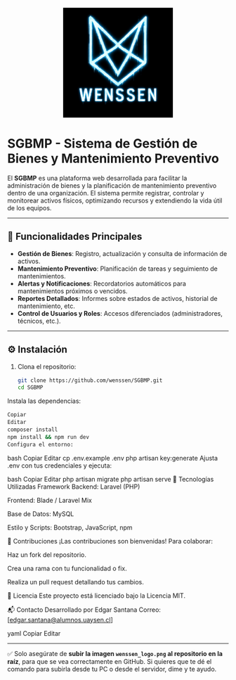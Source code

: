 <p align="center">
  <img src="https://github.com/wenssen/SGBMP/blob/main/wenssen_logo.png" width="250" alt="Logo Wenssen">
</p>

# SGBMP - Sistema de Gestión de Bienes y Mantenimiento Preventivo

El **SGBMP** es una plataforma web desarrollada para facilitar la administración de bienes y la planificación de mantenimiento preventivo dentro de una organización. El sistema permite registrar, controlar y monitorear activos físicos, optimizando recursos y extendiendo la vida útil de los equipos.

---

## 🚀 Funcionalidades Principales

- **Gestión de Bienes**: Registro, actualización y consulta de información de activos.
- **Mantenimiento Preventivo**: Planificación de tareas y seguimiento de mantenimientos.
- **Alertas y Notificaciones**: Recordatorios automáticos para mantenimientos próximos o vencidos.
- **Reportes Detallados**: Informes sobre estados de activos, historial de mantenimiento, etc.
- **Control de Usuarios y Roles**: Accesos diferenciados (administradores, técnicos, etc.).

---

## ⚙️ Instalación

1. Clona el repositorio:
   ```bash
   git clone https://github.com/wenssen/SGBMP.git
   cd SGBMP
   ```
Instala las dependencias:

```bash
Copiar
Editar
composer install
npm install && npm run dev
Configura el entorno:
```
bash
Copiar
Editar
cp .env.example .env
php artisan key:generate
Ajusta .env con tus credenciales y ejecuta:

bash
Copiar
Editar
php artisan migrate
php artisan serve
🧰 Tecnologías Utilizadas
Framework Backend: Laravel (PHP)

Frontend: Blade / Laravel Mix

Base de Datos: MySQL

Estilo y Scripts: Bootstrap, JavaScript, npm

🤝 Contribuciones
¡Las contribuciones son bienvenidas! Para colaborar:

Haz un fork del repositorio.

Crea una rama con tu funcionalidad o fix.

Realiza un pull request detallando tus cambios.

📄 Licencia
Este proyecto está licenciado bajo la Licencia MIT.

📬 Contacto
Desarrollado por Edgar Santana
Correo: [edgar.santana@alumnos.uaysen.cl]

yaml
Copiar
Editar

---

✅ Solo asegúrate de **subir la imagen `wenssen_logo.png` al repositorio en la raíz**, para que se vea correctamente en GitHub. Si quieres que te dé el comando para subirla desde tu PC o desde el servidor, dime y te ayudo.




